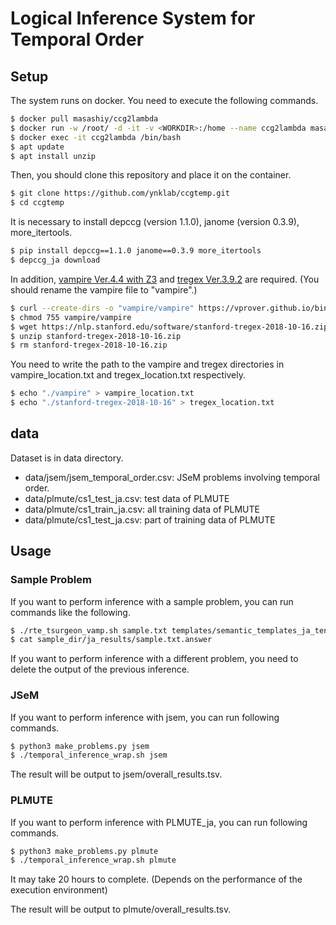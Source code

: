 # Logical Inference System for Temporal Order

## Setup

The system runs on docker. You need to execute the following commands.
```sh
$ docker pull masashiy/ccg2lambda
$ docker run -w /root/ -d -it -v <WORKDIR>:/home --name ccg2lambda masashiy/ccg2lambda:latest
$ docker exec -it ccg2lambda /bin/bash
$ apt update
$ apt install unzip
```

Then, you should clone this repository and place it on the container.

```sh
$ git clone https://github.com/ynklab/ccgtemp.git
$ cd ccgtemp
```

It is necessary to install depccg (version 1.1.0), janome (version 0.3.9), more_itertools.

```sh
$ pip install depccg==1.1.0 janome==0.3.9 more_itertools
$ depccg_ja download
```

In addition, [vampire Ver.4.4 with Z3](https://vprover.github.io/bin/vampire_z3_rel_static_release_v4.4) and [tregex Ver.3.9.2](https://nlp.stanford.edu/software/stanford-tregex-2018-10-16.zip) are required. (You should rename the vampire file to "vampire".)

```sh
$ curl --create-dirs -o "vampire/vampire" https://vprover.github.io/bin/vampire_z3_rel_static_release_v4.4
$ chmod 755 vampire/vampire
$ wget https://nlp.stanford.edu/software/stanford-tregex-2018-10-16.zip
$ unzip stanford-tregex-2018-10-16.zip
$ rm stanford-tregex-2018-10-16.zip
```

You need to write the path to the vampire and tregex directories in vampire_location.txt and tregex_location.txt respectively.

```sh
$ echo "./vampire" > vampire_location.txt
$ echo "./stanford-tregex-2018-10-16" > tregex_location.txt
```

## data

Dataset is in data directory.
* data/jsem/jsem_temporal_order.csv: JSeM problems involving temporal order.
* data/plmute/cs1_test_ja.csv: test data of PLMUTE
* data/plmute/cs1_train_ja.csv: all training data of PLMUTE
* data/plmute/cs1_test_ja.csv: part of training data of PLMUTE

## Usage

### Sample Problem

If you want to perform inference with a sample problem, you can run commands like the following.
```sh
$ ./rte_tsurgeon_vamp.sh sample.txt templates/semantic_templates_ja_tense.yaml ja vampire 1 templates/transform.tsgn sample_dir
$ cat sample_dir/ja_results/sample.txt.answer
```
If you want to perform inference with a different problem, you need to delete the output of the previous inference.

### JSeM

If you want to perform inference with jsem, you can run following commands.
```sh
$ python3 make_problems.py jsem
$ ./temporal_inference_wrap.sh jsem
```
The result will be output to jsem/overall_results.tsv.

### PLMUTE

If you want to perform inference with PLMUTE_ja, you can run following commands.
```sh
$ python3 make_problems.py plmute
$ ./temporal_inference_wrap.sh plmute
```

It may take 20 hours to complete. (Depends on the performance of the execution environment)

The result will be output to plmute/overall_results.tsv.